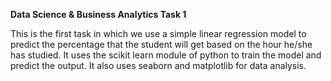 **Data Science & Business Analytics Task 1** 

This is the first task in which we use a simple linear regression model to predict the percentage that the student will get based on the hour he/she has studied.
It uses the scikit learn module of python to train the model and predict the output.
It also uses seaborn and matplotlib for data analysis.
